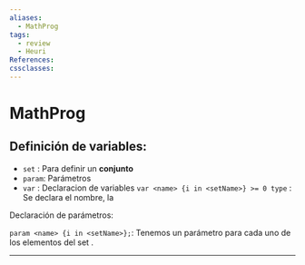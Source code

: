 ```yaml
---
aliases:
  - MathProg
tags:
  - review
  - Heuri
References: 
cssclasses:
---
```

# MathProg

## Definición de variables: 

+ `set` : Para definir un **conjunto**
+ `param`: Parámetros
+ `var` : Declaracion de variables 
	`var <name> {i in <setName>} >= 0 type` : Se declara el nombre, la 

Declaración de parámetros: 

`param <name> {i in <setName>};`: Tenemos un parámetro <name> para cada uno de los elementos del set <setname>.





***
